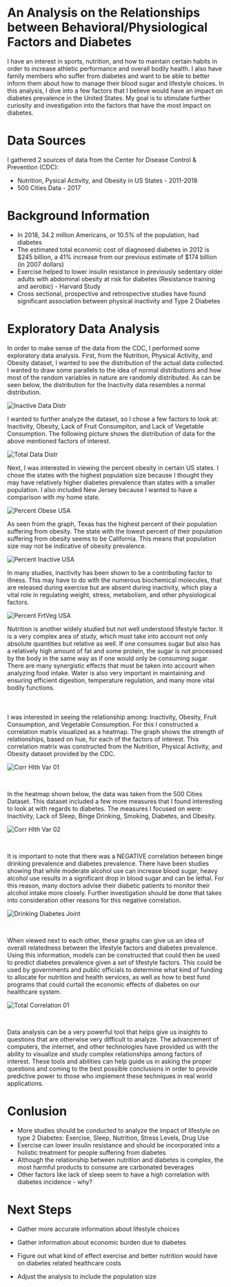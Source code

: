 # An Analysis on the Relationships between Behavioral/Physiological Factors and Diabetes

I have an interest in sports, nutrition, and how to maintain certain habits in order to increase athletic performance and overall bodily health. I also have family members who suffer from diabetes and want to be able to better inform them about how to manage their blood sugar and lifestyle choices. In this analysis, I dive into a few factors that I believe would have an impact on diabetes prevalence in the United States. My goal is to stimulate further curiosity and investigation into the factors that have the most impact on diabetes.

# Data Sources

I gathered 2 sources of data from the Center for Disease Control & Prevention (CDC):
* Nutrition, Pysical Activity, and Obesity in US States - 2011-2018
* 500 Cities Data - 2017

# Background Information

* In 2018, 34.2 million Americans, or 10.5% of the population, had diabetes
* The estimated total economic cost of diagnosed diabetes in 2012 is $245 billion, a 41% increase from our previous estimate of $174 billion (in 2007 dollars)
* Exercise helped to lower insulin resistance in previously sedentary older adults with abdominal obesity at risk for diabetes (Resistance training and aerobic) - Harvard Study
* Cross sectional, prospective and retrospective studies have found significant association between physical inactivity and Type 2 Diabetes

# Exploratory Data Analysis

In order to make sense of the data from the CDC, I performed some exploratory data analysis. First, from the Nutrition, Physical Activity, and Obesity dataset, I wanted to see the distribution of the actual data collected. I wanted to draw some parallels to the idea of normal distributions and how most of the random variables in nature are randomly distributed. As can be seen below, the distribution for the Inactivity data resembles a normal distribution. 

![Inactive Data Distr](/img/InactiveDataDistr.png)

I wanted to further analyze the dataset, so I chose a few factors to look at: Inactivity, Obesity, Lack of Fruit Consumpiton, and Lack of Vegetable Consumption. The following picture shows the distribution of data for the above mentioned factors of interest. 


![Total Data Distr](/img/TotalDataDistr.png)

Next, I was interested in viewing the percent obesity in certain US states. I chose the states with the highest population size because I thought they may have relatively higher diabetes prevalence than states with a smaller population. I also included New Jersey because I wanted to have a comparison with my home state.   

![Percent Obese USA](/img/PercentObeseUSA.png)

As seen from the graph, Texas has the highest percent of their population suffering from obesity. The state with the lowest percent of their population suffering from obesity seems to be California. This means that population size may not be indicative of obesity prevalence. 

![Percent Inactive USA](/img/PercentInactiveUSA.png)

In many studies, inactivity has been shown to be a contributing factor to illness. This may have to do with the numerous biochemical molecules, that are released during exercise but are absent during inactivity, which play a vital role in regulating weight, stress, metabolism, and other physiological factors. 

![Percent FrtVeg USA](/img/PercentFrtVegUSA.png)

Nutrition is another widely studied but not well understood lifestyle factor. It is a very complex area of study, which must take into account not only absolute quantities but relative as well. If one consumes sugar but also has a relatively high amount of fat and some protein, the sugar is not processed by the body in the same way as if one would only be consuming sugar. There are many synergistic effects that must be taken into account when analyzing food intake. Water is also very important in maintaining and ensuring efficient digestion, temperature regulation, and many more vital bodily functions.
&nbsp;  
&nbsp;  
&nbsp;  
&nbsp;  
I was interested in seeing the relationship among: Inactivity, Obesity, Fruit Consumption, and Vegetable Consumption. For this I constructed a correlation matrix visualized as a heatmap. The graph shows the strength of relationships, based on hue, for each of the factors of interest. This correlation matrix was constructed from the Nutrition, Physical Activity, and Obesity dataset provided by the CDC.

![Corr Hlth Var 01](/img/CorrHealthVar01.png)

&nbsp;
&nbsp;

In the heatmap shown below, the data was taken from the 500 Cities Dataset. This dataset included a few more measures that I found interesting to look at with regards to diabetes. The measures I focused on were: Inactivity, Lack of Sleep, Binge Drinking, Smoking, Diabetes, and Obesity.

![Corr Hlth Var 02](/img/CorrHlthVar02.png)

&nbsp;
&nbsp;
 
It is important to note that there was a NEGATIVE correlation between binge drinking prevalence and diabetes prevalence. There have been studies showing that while moderate alcohol use can increase blood sugar, heavy alcohol use results in a significant drop in blood sugar and can be lethal. For this reason, many doctors advise their diabetic patients to monitor their alcohol intake more closely. Further investigation should be done that takes into consideration other reasons for this negative correlation. 

![Drinking Diabetes Joint](/img/DrinkingDiabetesJoint.png)

&nbsp;
&nbsp;

When viewed next to each other, these graphs can give us an idea of overall relatedness between the lifestyle factors and diabetes prevalence. Using this information, models can be constructed that could then be used to predict diabetes prevalence given a set of lifestyle factors. This could be used by governments and public officials to determine what kind of funding to allocate for nutrition and health services, as well as how to best fund programs that could curtail the economic effects of diabetes on our healthcare system. 

![Total Correlation 01](/img/TotalCorrelation01.png)

&nbsp;
&nbsp;

Data analysis can be a very powerful tool that helps give us insights to questions that are otherwise very difficult to analyze. The advancement of computers, the internet, and other technologies have provided us with the ability to visualize and study complex relationships among factors of interest. These tools and abilities can help guide us in asking the proper questions and coming to the best possible conclusions in order to provide predictive power to those who implement these techniques in real world applications.

# Conlusion

* More studies should be conducted to analyze the impact of lifestyle on type 2 Diabetes: Exercise, Sleep, Nutrition, Stress Levels, Drug Use
* Exercise can lower insulin resistance and should be incorporated into a holistic treatment for people suffering from diabetes
* Although the relationship between nutrition and diabetes is complex, the most harmful products to consume are carbonated beverages
* Other factors like lack of sleep seem to have a high correlation with diabetes incidence - why?

# Next Steps
* Gather more accurate information about lifestyle choices

* Gather information about economic burden due to diabetes

* Figure out what kind of effect exercise and better nutrition would have on diabetes related healthcare costs

* Adjust the analysis to include the population size

